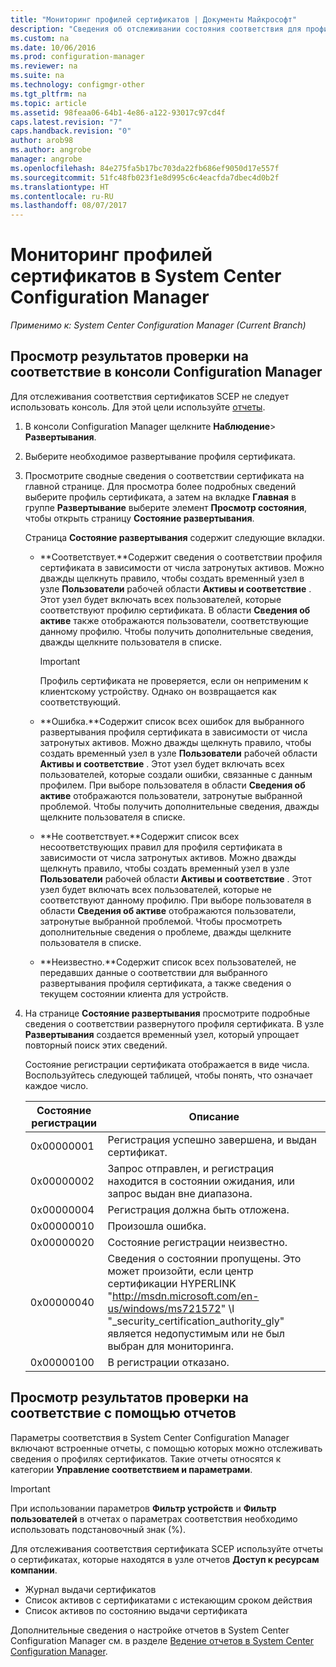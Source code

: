 ```yaml
---
title: "Мониторинг профилей сертификатов | Документы Майкрософт"
description: "Сведения об отслеживании состояния соответствия для профилей сертификатов в System Center Configuration Manager."
ms.custom: na
ms.date: 10/06/2016
ms.prod: configuration-manager
ms.reviewer: na
ms.suite: na
ms.technology: configmgr-other
ms.tgt_pltfrm: na
ms.topic: article
ms.assetid: 98feaa06-64b1-4e86-a122-93017c97cd4f
caps.latest.revision: "7"
caps.handback.revision: "0"
author: arob98
ms.author: angrobe
manager: angrobe
ms.openlocfilehash: 84e275fa5b17bc703da22fb686ef9050d17e557f
ms.sourcegitcommit: 51fc48fb023f1e8d995c6c4eacfda7dbec4d0b2f
ms.translationtype: HT
ms.contentlocale: ru-RU
ms.lasthandoff: 08/07/2017
---
```

# <a name="how-to-monitor-certificate-profiles-in-system-center-configuration-manager"></a>Мониторинг профилей сертификатов в System Center Configuration Manager

*Применимо к: System Center Configuration Manager (Current Branch)*


##  <a name="view-compliance-results-in-the-configuration-manager-console"></a>Просмотр результатов проверки на соответствие в консоли Configuration Manager  

Для отслеживания соответствия сертификатов SCEP не следует использовать консоль. Для этой цели используйте [отчеты](#view-compliance-results-by-using-reports). 

1.  В консоли Configuration Manager щелкните **Наблюдение**>  **Развертывания**.  

3.  Выберите необходимое развертывание профиля сертификата.  

4.  Просмотрите сводные сведения о соответствии сертификата на главной странице. Для просмотра более подробных сведений выберите профиль сертификата, а затем на вкладке **Главная** в группе **Развертывание** выберите элемент **Просмотр состояния**, чтобы открыть страницу **Состояние развертывания**.  

     Страница **Состояние развертывания** содержит следующие вкладки.  

    -   **Соответствует.**Содержит сведения о соответствии профиля сертификата в зависимости от числа затронутых активов. Можно дважды щелкнуть правило, чтобы создать временный узел в узле **Пользователи** рабочей области **Активы и соответствие** . Этот узел будет включать всех пользователей, которые соответствуют профилю сертификата. В области **Сведения об активе** также отображаются пользователи, соответствующие данному профилю. Чтобы получить дополнительные сведения, дважды щелкните пользователя в списке.  

        > [!IMPORTANT]  
        >  Профиль сертификата не проверяется, если он неприменим к клиентскому устройству. Однако он возвращается как соответствующий.  

    -   **Ошибка.**Содержит список всех ошибок для выбранного развертывания профиля сертификата в зависимости от числа затронутых активов. Можно дважды щелкнуть правило, чтобы создать временный узел в узле **Пользователи** рабочей области **Активы и соответствие** . Этот узел будет включать всех пользователей, которые создали ошибки, связанные с данным профилем. При выборе пользователя в области **Сведения об активе** отображаются пользователи, затронутые выбранной проблемой. Чтобы получить дополнительные сведения, дважды щелкните пользователя в списке.  

    -   **Не соответствует.**Содержит список всех несоответствующих правил для профиля сертификата в зависимости от числа затронутых активов. Можно дважды щелкнуть правило, чтобы создать временный узел в узле **Пользователи** рабочей области **Активы и соответствие** . Этот узел будет включать всех пользователей, которые не соответствуют данному профилю. При выборе пользователя в области **Сведения об активе** отображаются пользователи, затронутые выбранной проблемой. Чтобы просмотреть дополнительные сведения о проблеме, дважды щелкните пользователя в списке.  

    -   **Неизвестно.**Содержит список всех пользователей, не передавших данные о соответствии для выбранного развертывания профиля сертификата, а также сведения о текущем состоянии клиента для устройств.  

5.  На странице **Состояние развертывания** просмотрите подробные сведения о соответствии развернутого профиля сертификата. В узле **Развертывания** создается временный узел, который упрощает повторный поиск этих сведений.  

     Состояние регистрации сертификата отображается в виде числа. Воспользуйтесь следующей таблицей, чтобы понять, что означает каждое число.  

    |Состояние регистрации|Описание|  
    |-----------------------|-----------------|  
    |0x00000001|Регистрация успешно завершена, и выдан сертификат.|  
    |0x00000002|Запрос отправлен, и регистрация находится в состоянии ожидания, или запрос выдан вне диапазона.|  
    |0x00000004|Регистрация должна быть отложена.|  
    |0x00000010|Произошла ошибка.|  
    |0x00000020|Состояние регистрации неизвестно.|  
    |0x00000040|Сведения о состоянии пропущены. Это может произойти, если центр сертификации HYPERLINK "http://msdn.microsoft.com/en-us/windows/ms721572" \l "_security_certification_authority_gly" является недопустимым или не был выбран для мониторинга.|  
    |0x00000100|В регистрации отказано.|  

##  <a name="view-compliance-results-by-using-reports"></a>Просмотр результатов проверки на соответствие с помощью отчетов

 Параметры соответствия в System Center Configuration Manager включают встроенные отчеты, с помощью которых можно отслеживать сведения о профилях сертификатов. Такие отчеты относятся к категории **Управление соответствием и параметрами**.  

> [!IMPORTANT]  
>  При использовании параметров **Фильтр устройств** и **Фильтр пользователей** в отчетах о параметрах соответствия необходимо использовать подстановочный знак (%).  

Для отслеживания соответствия сертификата SCEP используйте отчеты о сертификатах, которые находятся в узле отчетов **Доступ к ресурсам компании**.  

 -   Журнал выдачи сертификатов  
 -   Список активов с сертификатами с истекающим сроком действия  
 -   Список активов по состоянию выдачи сертификата  



 Дополнительные сведения о настройке отчетов в System Center Configuration Manager см. в разделе [Ведение отчетов в System Center Configuration Manager](../../core/servers/manage/reporting.md).  
